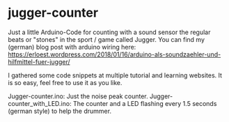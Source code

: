 # jugger-counter

Just a little Arduino-Code for counting with a sound sensor the regular beats or "stones" in the sport / game called Jugger.
You can find my (german) blog post with arduino wiring here:
https://erloest.wordpress.com/2018/01/16/arduino-als-soundzaehler-und-hilfmittel-fuer-jugger/

I gathered some code snippets at multiple tutorial and learning websites. It is so easy, feel free to use it as you like.

Jugger-counter.ino: Just the noise peak counter.
Jugger-counter_with_LED.ino: The counter and a LED flashing every 1.5 seconds (german style) to help the drummer.
